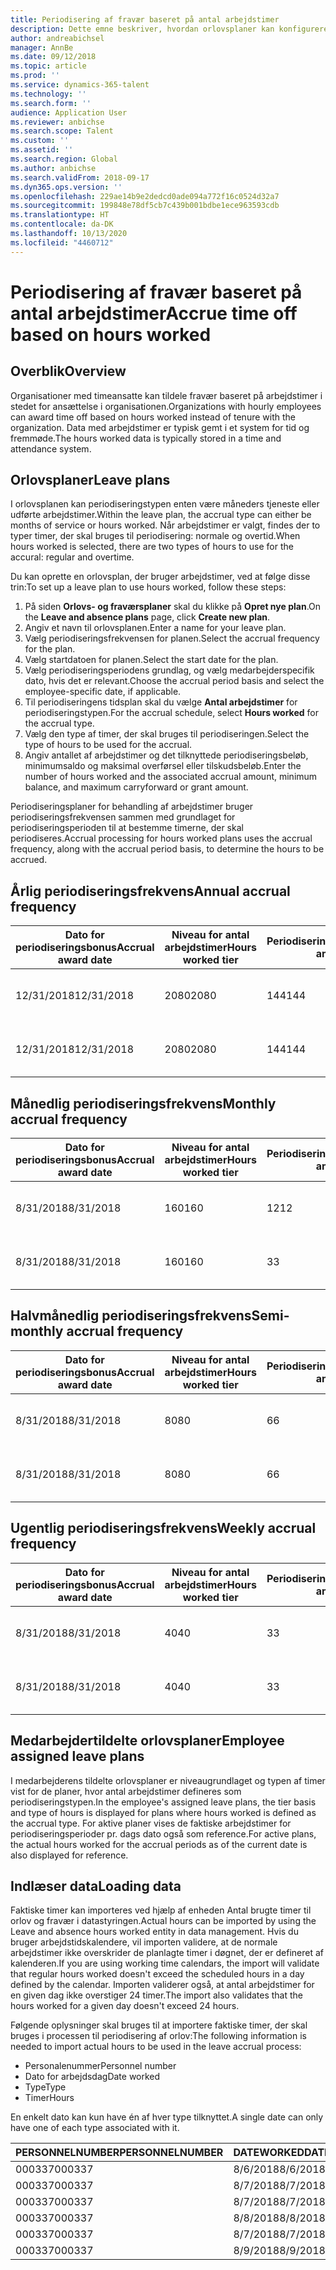 ```yaml
---
title: Periodisering af fravær baseret på antal arbejdstimer
description: Dette emne beskriver, hvordan orlovsplaner kan konfigureres til at periodisere fravær baseret på timearbejde.
author: andreabichsel
manager: AnnBe
ms.date: 09/12/2018
ms.topic: article
ms.prod: ''
ms.service: dynamics-365-talent
ms.technology: ''
ms.search.form: ''
audience: Application User
ms.reviewer: anbichse
ms.search.scope: Talent
ms.custom: ''
ms.assetid: ''
ms.search.region: Global
ms.author: anbichse
ms.search.validFrom: 2018-09-17
ms.dyn365.ops.version: ''
ms.openlocfilehash: 229ae14b9e2dedcd0ade094a772f16c0524d32a7
ms.sourcegitcommit: 199848e78df5cb7c439b001bdbe1ece963593cdb
ms.translationtype: HT
ms.contentlocale: da-DK
ms.lasthandoff: 10/13/2020
ms.locfileid: "4460712"
---
```

# <a name="accrue-time-off-based-on-hours-worked"></a><span data-ttu-id="9caa9-103">Periodisering af fravær baseret på antal arbejdstimer</span><span class="sxs-lookup"><span data-stu-id="9caa9-103">Accrue time off based on hours worked</span></span>

## <a name="overview"></a><span data-ttu-id="9caa9-104">Overblik</span><span class="sxs-lookup"><span data-stu-id="9caa9-104">Overview</span></span>

<span data-ttu-id="9caa9-105">Organisationer med timeansatte kan tildele fravær baseret på arbejdstimer i stedet for ansættelse i organisationen.</span><span class="sxs-lookup"><span data-stu-id="9caa9-105">Organizations with hourly employees can award time off based on hours worked instead of tenure with the organization.</span></span> <span data-ttu-id="9caa9-106">Data med arbejdstimer er typisk gemt i et system for tid og fremmøde.</span><span class="sxs-lookup"><span data-stu-id="9caa9-106">The hours worked data is typically stored in a time and attendance system.</span></span> 

## <a name="leave-plans"></a><span data-ttu-id="9caa9-107">Orlovsplaner</span><span class="sxs-lookup"><span data-stu-id="9caa9-107">Leave plans</span></span>

<span data-ttu-id="9caa9-108">I orlovsplanen kan periodiseringstypen enten være måneders tjeneste eller udførte arbejdstimer.</span><span class="sxs-lookup"><span data-stu-id="9caa9-108">Within the leave plan, the accrual type can either be months of service or hours worked.</span></span> <span data-ttu-id="9caa9-109">Når arbejdstimer er valgt, findes der to typer timer, der skal bruges til periodisering: normale og overtid.</span><span class="sxs-lookup"><span data-stu-id="9caa9-109">When hours worked is selected, there are two types of hours to use for the accural: regular and overtime.</span></span>

<span data-ttu-id="9caa9-110">Du kan oprette en orlovsplan, der bruger arbejdstimer, ved at følge disse trin:</span><span class="sxs-lookup"><span data-stu-id="9caa9-110">To set up a leave plan to use hours worked, follow these steps:</span></span>

1. <span data-ttu-id="9caa9-111">På siden **Orlovs- og fraværsplaner** skal du klikke på **Opret nye plan**.</span><span class="sxs-lookup"><span data-stu-id="9caa9-111">On the **Leave and absence plans** page, click **Create new plan**.</span></span>
2. <span data-ttu-id="9caa9-112">Angiv et navn til orlovsplanen.</span><span class="sxs-lookup"><span data-stu-id="9caa9-112">Enter a name for your leave plan.</span></span>
3. <span data-ttu-id="9caa9-113">Vælg periodiseringsfrekvensen for planen.</span><span class="sxs-lookup"><span data-stu-id="9caa9-113">Select the accrual frequency for the plan.</span></span>
5. <span data-ttu-id="9caa9-114">Vælg startdatoen for planen.</span><span class="sxs-lookup"><span data-stu-id="9caa9-114">Select the start date for the plan.</span></span>
6. <span data-ttu-id="9caa9-115">Vælg periodiseringsperiodens grundlag, og vælg medarbejderspecifik dato, hvis det er relevant.</span><span class="sxs-lookup"><span data-stu-id="9caa9-115">Choose the accrual period basis and select the employee-specific date, if applicable.</span></span>
7. <span data-ttu-id="9caa9-116">Til periodiseringens tidsplan skal du vælge **Antal arbejdstimer** for periodiseringstypen.</span><span class="sxs-lookup"><span data-stu-id="9caa9-116">For the accrual schedule, select **Hours worked** for the accrual type.</span></span>
8. <span data-ttu-id="9caa9-117">Vælg den type af timer, der skal bruges til periodiseringen.</span><span class="sxs-lookup"><span data-stu-id="9caa9-117">Select the type of hours to be used for the accrual.</span></span>
9. <span data-ttu-id="9caa9-118">Angiv antallet af arbejdstimer og det tilknyttede periodiseringsbeløb, minimumsaldo og maksimal overførsel eller tilskudsbeløb.</span><span class="sxs-lookup"><span data-stu-id="9caa9-118">Enter the number of hours worked and the associated accrual amount, minimum balance, and maximum carryforward or grant amount.</span></span>

<span data-ttu-id="9caa9-119">Periodiseringsplaner for behandling af arbejdstimer bruger periodiseringsfrekvensen sammen med grundlaget for periodiseringsperioden til at bestemme timerne, der skal periodiseres.</span><span class="sxs-lookup"><span data-stu-id="9caa9-119">Accrual processing for hours worked plans uses the accrual frequency, along with the accrual period basis, to determine the hours to be accrued.</span></span>

## <a name="annual-accrual-frequency"></a><span data-ttu-id="9caa9-120">Årlig periodiseringsfrekvens</span><span class="sxs-lookup"><span data-stu-id="9caa9-120">Annual accrual frequency</span></span>

| <span data-ttu-id="9caa9-121">Dato for periodiseringsbonus</span><span class="sxs-lookup"><span data-stu-id="9caa9-121">Accrual award date</span></span>    | <span data-ttu-id="9caa9-122">Niveau for antal arbejdstimer</span><span class="sxs-lookup"><span data-stu-id="9caa9-122">Hours worked tier</span></span>    | <span data-ttu-id="9caa9-123">Periodiseringsbeløb</span><span class="sxs-lookup"><span data-stu-id="9caa9-123">Accrual amount</span></span>        | <span data-ttu-id="9caa9-124">Datoer for antal arbejdstimer</span><span class="sxs-lookup"><span data-stu-id="9caa9-124">Hours worked dates</span></span>   | <span data-ttu-id="9caa9-125">Faktiske antal arbejdstimer</span><span class="sxs-lookup"><span data-stu-id="9caa9-125">Hours worked actuals</span></span>| <span data-ttu-id="9caa9-126">Bonus</span><span class="sxs-lookup"><span data-stu-id="9caa9-126">Award</span></span>               |
| --------------------- | -------------------- | --------------------- | -------------------- |-------------------- |-------------------- |
| <span data-ttu-id="9caa9-127">12/31/2018</span><span class="sxs-lookup"><span data-stu-id="9caa9-127">12/31/2018</span></span>            | <span data-ttu-id="9caa9-128">2080</span><span class="sxs-lookup"><span data-stu-id="9caa9-128">2080</span></span>                 | <span data-ttu-id="9caa9-129">144</span><span class="sxs-lookup"><span data-stu-id="9caa9-129">144</span></span>                   | <span data-ttu-id="9caa9-130">01-01-2018 til 31-12-2018</span><span class="sxs-lookup"><span data-stu-id="9caa9-130">1/1/2018-12/31/2018</span></span>  | <span data-ttu-id="9caa9-131">2085</span><span class="sxs-lookup"><span data-stu-id="9caa9-131">2085</span></span>                | <span data-ttu-id="9caa9-132">144</span><span class="sxs-lookup"><span data-stu-id="9caa9-132">144</span></span>                 |        
| <span data-ttu-id="9caa9-133">12/31/2018</span><span class="sxs-lookup"><span data-stu-id="9caa9-133">12/31/2018</span></span>            | <span data-ttu-id="9caa9-134">2080</span><span class="sxs-lookup"><span data-stu-id="9caa9-134">2080</span></span>                 | <span data-ttu-id="9caa9-135">144</span><span class="sxs-lookup"><span data-stu-id="9caa9-135">144</span></span>                   | <span data-ttu-id="9caa9-136">01-01-2018 til 31-12-2018</span><span class="sxs-lookup"><span data-stu-id="9caa9-136">1/1/2018-12/31/2018</span></span>  | <span data-ttu-id="9caa9-137">2000</span><span class="sxs-lookup"><span data-stu-id="9caa9-137">2000</span></span>                | <span data-ttu-id="9caa9-138">0</span><span class="sxs-lookup"><span data-stu-id="9caa9-138">0</span></span>                 |


## <a name="monthly-accrual-frequency"></a><span data-ttu-id="9caa9-139">Månedlig periodiseringsfrekvens</span><span class="sxs-lookup"><span data-stu-id="9caa9-139">Monthly accrual frequency</span></span>

| <span data-ttu-id="9caa9-140">Dato for periodiseringsbonus</span><span class="sxs-lookup"><span data-stu-id="9caa9-140">Accrual award date</span></span>    | <span data-ttu-id="9caa9-141">Niveau for antal arbejdstimer</span><span class="sxs-lookup"><span data-stu-id="9caa9-141">Hours worked tier</span></span>    | <span data-ttu-id="9caa9-142">Periodiseringsbeløb</span><span class="sxs-lookup"><span data-stu-id="9caa9-142">Accrual amount</span></span>        | <span data-ttu-id="9caa9-143">Datoer for antal arbejdstimer</span><span class="sxs-lookup"><span data-stu-id="9caa9-143">Hours worked dates</span></span>   | <span data-ttu-id="9caa9-144">Faktiske antal arbejdstimer</span><span class="sxs-lookup"><span data-stu-id="9caa9-144">Hours worked actuals</span></span>| <span data-ttu-id="9caa9-145">Bonus</span><span class="sxs-lookup"><span data-stu-id="9caa9-145">Award</span></span>               |
| --------------------- | -------------------- | --------------------- | -------------------- |-------------------- |-------------------- |
| <span data-ttu-id="9caa9-146">8/31/2018</span><span class="sxs-lookup"><span data-stu-id="9caa9-146">8/31/2018</span></span>             | <span data-ttu-id="9caa9-147">160</span><span class="sxs-lookup"><span data-stu-id="9caa9-147">160</span></span>                  | <span data-ttu-id="9caa9-148">12</span><span class="sxs-lookup"><span data-stu-id="9caa9-148">12</span></span>                    | <span data-ttu-id="9caa9-149">01-08-2018 til 31-08-2018</span><span class="sxs-lookup"><span data-stu-id="9caa9-149">8/1/2018-8/31/2018</span></span>   | <span data-ttu-id="9caa9-150">184</span><span class="sxs-lookup"><span data-stu-id="9caa9-150">184</span></span>                 | <span data-ttu-id="9caa9-151">12</span><span class="sxs-lookup"><span data-stu-id="9caa9-151">12</span></span>                  |        
| <span data-ttu-id="9caa9-152">8/31/2018</span><span class="sxs-lookup"><span data-stu-id="9caa9-152">8/31/2018</span></span>             | <span data-ttu-id="9caa9-153">160</span><span class="sxs-lookup"><span data-stu-id="9caa9-153">160</span></span>                  | <span data-ttu-id="9caa9-154">3</span><span class="sxs-lookup"><span data-stu-id="9caa9-154">3</span></span>                     | <span data-ttu-id="9caa9-155">01-08-2018 til 31-08-2018</span><span class="sxs-lookup"><span data-stu-id="9caa9-155">8/1/2018-8/31/2018</span></span>   | <span data-ttu-id="9caa9-156">184</span><span class="sxs-lookup"><span data-stu-id="9caa9-156">184</span></span>                 | <span data-ttu-id="9caa9-157">3</span><span class="sxs-lookup"><span data-stu-id="9caa9-157">3</span></span>                   |

## <a name="semi-monthly-accrual-frequency"></a><span data-ttu-id="9caa9-158">Halvmånedlig periodiseringsfrekvens</span><span class="sxs-lookup"><span data-stu-id="9caa9-158">Semi-monthly accrual frequency</span></span>

| <span data-ttu-id="9caa9-159">Dato for periodiseringsbonus</span><span class="sxs-lookup"><span data-stu-id="9caa9-159">Accrual award date</span></span>    | <span data-ttu-id="9caa9-160">Niveau for antal arbejdstimer</span><span class="sxs-lookup"><span data-stu-id="9caa9-160">Hours worked tier</span></span>    | <span data-ttu-id="9caa9-161">Periodiseringsbeløb</span><span class="sxs-lookup"><span data-stu-id="9caa9-161">Accrual amount</span></span>        | <span data-ttu-id="9caa9-162">Datoer for antal arbejdstimer</span><span class="sxs-lookup"><span data-stu-id="9caa9-162">Hours worked dates</span></span>   | <span data-ttu-id="9caa9-163">Faktiske antal arbejdstimer</span><span class="sxs-lookup"><span data-stu-id="9caa9-163">Hours worked actuals</span></span>| <span data-ttu-id="9caa9-164">Bonus</span><span class="sxs-lookup"><span data-stu-id="9caa9-164">Award</span></span>               |
| --------------------- | -------------------- | --------------------- | -------------------- |-------------------- |-------------------- |
| <span data-ttu-id="9caa9-165">8/31/2018</span><span class="sxs-lookup"><span data-stu-id="9caa9-165">8/31/2018</span></span>             | <span data-ttu-id="9caa9-166">80</span><span class="sxs-lookup"><span data-stu-id="9caa9-166">80</span></span>                   | <span data-ttu-id="9caa9-167">6</span><span class="sxs-lookup"><span data-stu-id="9caa9-167">6</span></span>                     | <span data-ttu-id="9caa9-168">16-08-2018 til 31-08-2018</span><span class="sxs-lookup"><span data-stu-id="9caa9-168">8/16/2018-8/31/2018</span></span>  | <span data-ttu-id="9caa9-169">81</span><span class="sxs-lookup"><span data-stu-id="9caa9-169">81</span></span>                  | <span data-ttu-id="9caa9-170">6</span><span class="sxs-lookup"><span data-stu-id="9caa9-170">6</span></span>                  |        
| <span data-ttu-id="9caa9-171">8/31/2018</span><span class="sxs-lookup"><span data-stu-id="9caa9-171">8/31/2018</span></span>             | <span data-ttu-id="9caa9-172">80</span><span class="sxs-lookup"><span data-stu-id="9caa9-172">80</span></span>                   | <span data-ttu-id="9caa9-173">6</span><span class="sxs-lookup"><span data-stu-id="9caa9-173">6</span></span>                     | <span data-ttu-id="9caa9-174">16-08-2018 til 31-08-2018</span><span class="sxs-lookup"><span data-stu-id="9caa9-174">8/16/2018-8/31/2018</span></span>  | <span data-ttu-id="9caa9-175">75</span><span class="sxs-lookup"><span data-stu-id="9caa9-175">75</span></span>                  | <span data-ttu-id="9caa9-176">0</span><span class="sxs-lookup"><span data-stu-id="9caa9-176">0</span></span>                   |

## <a name="weekly-accrual-frequency"></a><span data-ttu-id="9caa9-177">Ugentlig periodiseringsfrekvens</span><span class="sxs-lookup"><span data-stu-id="9caa9-177">Weekly accrual frequency</span></span>

| <span data-ttu-id="9caa9-178">Dato for periodiseringsbonus</span><span class="sxs-lookup"><span data-stu-id="9caa9-178">Accrual award date</span></span>    | <span data-ttu-id="9caa9-179">Niveau for antal arbejdstimer</span><span class="sxs-lookup"><span data-stu-id="9caa9-179">Hours worked tier</span></span>    | <span data-ttu-id="9caa9-180">Periodiseringsbeløb</span><span class="sxs-lookup"><span data-stu-id="9caa9-180">Accrual amount</span></span>        | <span data-ttu-id="9caa9-181">Datoer for antal arbejdstimer</span><span class="sxs-lookup"><span data-stu-id="9caa9-181">Hours worked dates</span></span>   | <span data-ttu-id="9caa9-182">Faktiske antal arbejdstimer</span><span class="sxs-lookup"><span data-stu-id="9caa9-182">Hours worked actuals</span></span>| <span data-ttu-id="9caa9-183">Bonus</span><span class="sxs-lookup"><span data-stu-id="9caa9-183">Award</span></span>               |
| --------------------- | -------------------- | --------------------- | -------------------- |-------------------- |-------------------- |
| <span data-ttu-id="9caa9-184">8/31/2018</span><span class="sxs-lookup"><span data-stu-id="9caa9-184">8/31/2018</span></span>             | <span data-ttu-id="9caa9-185">40</span><span class="sxs-lookup"><span data-stu-id="9caa9-185">40</span></span>                   | <span data-ttu-id="9caa9-186">3</span><span class="sxs-lookup"><span data-stu-id="9caa9-186">3</span></span>                     | <span data-ttu-id="9caa9-187">27-08-2018 til 31-08-2018</span><span class="sxs-lookup"><span data-stu-id="9caa9-187">8/27/2018-8/31/2018</span></span>  | <span data-ttu-id="9caa9-188">42</span><span class="sxs-lookup"><span data-stu-id="9caa9-188">42</span></span>                  | <span data-ttu-id="9caa9-189">3</span><span class="sxs-lookup"><span data-stu-id="9caa9-189">3</span></span>                  |        
| <span data-ttu-id="9caa9-190">8/31/2018</span><span class="sxs-lookup"><span data-stu-id="9caa9-190">8/31/2018</span></span>             | <span data-ttu-id="9caa9-191">40</span><span class="sxs-lookup"><span data-stu-id="9caa9-191">40</span></span>                   | <span data-ttu-id="9caa9-192">3</span><span class="sxs-lookup"><span data-stu-id="9caa9-192">3</span></span>                     | <span data-ttu-id="9caa9-193">27-08-2018 til 31-08-2018</span><span class="sxs-lookup"><span data-stu-id="9caa9-193">8/27/2018-8/31/2018</span></span>  | <span data-ttu-id="9caa9-194">35</span><span class="sxs-lookup"><span data-stu-id="9caa9-194">35</span></span>                  | <span data-ttu-id="9caa9-195">0</span><span class="sxs-lookup"><span data-stu-id="9caa9-195">0</span></span>                   |

## <a name="employee-assigned-leave-plans"></a><span data-ttu-id="9caa9-196">Medarbejdertildelte orlovsplaner</span><span class="sxs-lookup"><span data-stu-id="9caa9-196">Employee assigned leave plans</span></span>

<span data-ttu-id="9caa9-197">I medarbejderens tildelte orlovsplaner er niveaugrundlaget og typen af timer vist for de planer, hvor antal arbejdstimer defineres som periodiseringstypen.</span><span class="sxs-lookup"><span data-stu-id="9caa9-197">In the employee's assigned leave plans, the tier basis and type of hours is displayed for plans where hours worked is defined as the accrual type.</span></span> <span data-ttu-id="9caa9-198">For aktive planer vises de faktiske arbejdstimer for periodiseringsperioder pr. dags dato også som reference.</span><span class="sxs-lookup"><span data-stu-id="9caa9-198">For active plans, the actual hours worked for the accrual periods as of the current date is also displayed for reference.</span></span> 

## <a name="loading-data"></a><span data-ttu-id="9caa9-199">Indlæser data</span><span class="sxs-lookup"><span data-stu-id="9caa9-199">Loading data</span></span>

<span data-ttu-id="9caa9-200">Faktiske timer kan importeres ved hjælp af enheden Antal brugte timer til orlov og fravær i datastyringen.</span><span class="sxs-lookup"><span data-stu-id="9caa9-200">Actual hours can be imported by using the Leave and absence hours worked entity in data management.</span></span> <span data-ttu-id="9caa9-201">Hvis du bruger arbejdstidskalendere, vil importen validere, at de normale arbejdstimer ikke overskrider de planlagte timer i døgnet, der er defineret af kalenderen.</span><span class="sxs-lookup"><span data-stu-id="9caa9-201">If you are using working time calendars, the import will validate that regular hours worked doesn't exceed the scheduled hours in a day defined by the calendar.</span></span> <span data-ttu-id="9caa9-202">Importen validerer også, at antal arbejdstimer for en given dag ikke overstiger 24 timer.</span><span class="sxs-lookup"><span data-stu-id="9caa9-202">The import also validates that the hours worked for a given day doesn't exceed 24 hours.</span></span> 

<span data-ttu-id="9caa9-203">Følgende oplysninger skal bruges til at importere faktiske timer, der skal bruges i processen til periodisering af orlov:</span><span class="sxs-lookup"><span data-stu-id="9caa9-203">The following information is needed to import actual hours to be used in the leave accrual process:</span></span>

+ <span data-ttu-id="9caa9-204">Personalenummer</span><span class="sxs-lookup"><span data-stu-id="9caa9-204">Personnel number</span></span> 
+ <span data-ttu-id="9caa9-205">Dato for arbejdsdag</span><span class="sxs-lookup"><span data-stu-id="9caa9-205">Date worked</span></span>
+ <span data-ttu-id="9caa9-206">Type</span><span class="sxs-lookup"><span data-stu-id="9caa9-206">Type</span></span>
+ <span data-ttu-id="9caa9-207">Timer</span><span class="sxs-lookup"><span data-stu-id="9caa9-207">Hours</span></span>

<span data-ttu-id="9caa9-208">En enkelt dato kan kun have én af hver type tilknyttet.</span><span class="sxs-lookup"><span data-stu-id="9caa9-208">A single date can only have one of each type associated with it.</span></span>

| <span data-ttu-id="9caa9-209">PERSONNELNUMBER</span><span class="sxs-lookup"><span data-stu-id="9caa9-209">PERSONNELNUMBER</span></span>       | <span data-ttu-id="9caa9-210">DATEWORKED</span><span class="sxs-lookup"><span data-stu-id="9caa9-210">DATEWORKED</span></span>           | <span data-ttu-id="9caa9-211">TYPE</span><span class="sxs-lookup"><span data-stu-id="9caa9-211">TYPE</span></span>                  | <span data-ttu-id="9caa9-212">HOURS</span><span class="sxs-lookup"><span data-stu-id="9caa9-212">HOURS</span></span>                |
| --------------------- | -------------------- | --------------------- | -------------------- |
| <span data-ttu-id="9caa9-213">000337</span><span class="sxs-lookup"><span data-stu-id="9caa9-213">000337</span></span>                | <span data-ttu-id="9caa9-214">8/6/2018</span><span class="sxs-lookup"><span data-stu-id="9caa9-214">8/6/2018</span></span>             | <span data-ttu-id="9caa9-215">Regulær</span><span class="sxs-lookup"><span data-stu-id="9caa9-215">Regular</span></span>               | <span data-ttu-id="9caa9-216">8</span><span class="sxs-lookup"><span data-stu-id="9caa9-216">8</span></span>                    |       
| <span data-ttu-id="9caa9-217">000337</span><span class="sxs-lookup"><span data-stu-id="9caa9-217">000337</span></span>                | <span data-ttu-id="9caa9-218">8/7/2018</span><span class="sxs-lookup"><span data-stu-id="9caa9-218">8/7/2018</span></span>             | <span data-ttu-id="9caa9-219">Regulær</span><span class="sxs-lookup"><span data-stu-id="9caa9-219">Regular</span></span>               | <span data-ttu-id="9caa9-220">8</span><span class="sxs-lookup"><span data-stu-id="9caa9-220">8</span></span>                    |
| <span data-ttu-id="9caa9-221">000337</span><span class="sxs-lookup"><span data-stu-id="9caa9-221">000337</span></span>                | <span data-ttu-id="9caa9-222">8/7/2018</span><span class="sxs-lookup"><span data-stu-id="9caa9-222">8/7/2018</span></span>             | <span data-ttu-id="9caa9-223">Overtid</span><span class="sxs-lookup"><span data-stu-id="9caa9-223">Overtime</span></span>              | <span data-ttu-id="9caa9-224">3</span><span class="sxs-lookup"><span data-stu-id="9caa9-224">3</span></span>                    |
| <span data-ttu-id="9caa9-225">000337</span><span class="sxs-lookup"><span data-stu-id="9caa9-225">000337</span></span>                | <span data-ttu-id="9caa9-226">8/8/2018</span><span class="sxs-lookup"><span data-stu-id="9caa9-226">8/8/2018</span></span>             | <span data-ttu-id="9caa9-227">Regulær</span><span class="sxs-lookup"><span data-stu-id="9caa9-227">Regular</span></span>               | <span data-ttu-id="9caa9-228">8</span><span class="sxs-lookup"><span data-stu-id="9caa9-228">8</span></span>                    |
| <span data-ttu-id="9caa9-229">000337</span><span class="sxs-lookup"><span data-stu-id="9caa9-229">000337</span></span>                | <span data-ttu-id="9caa9-230">8/7/2018</span><span class="sxs-lookup"><span data-stu-id="9caa9-230">8/7/2018</span></span>             | <span data-ttu-id="9caa9-231">Regulær</span><span class="sxs-lookup"><span data-stu-id="9caa9-231">Regular</span></span>               | <span data-ttu-id="9caa9-232">8</span><span class="sxs-lookup"><span data-stu-id="9caa9-232">8</span></span>                    |
| <span data-ttu-id="9caa9-233">000337</span><span class="sxs-lookup"><span data-stu-id="9caa9-233">000337</span></span>                | <span data-ttu-id="9caa9-234">8/9/2018</span><span class="sxs-lookup"><span data-stu-id="9caa9-234">8/9/2018</span></span>             | <span data-ttu-id="9caa9-235">Regulær</span><span class="sxs-lookup"><span data-stu-id="9caa9-235">Regular</span></span>               | <span data-ttu-id="9caa9-236">8</span><span class="sxs-lookup"><span data-stu-id="9caa9-236">8</span></span>                    |
